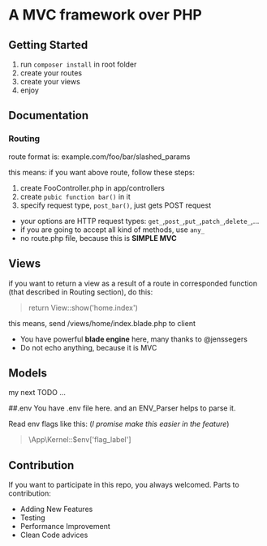 # A MVC framework over PHP

## Getting Started
1. run `composer install` in root folder
2. create your routes
3. create your views
4. enjoy

## Documentation
### Routing
route format is: example.com/foo/bar/slashed_params

this means: if you want above route, follow these steps:
1. create FooController.php in app/controllers
2. create `pubic function bar()` in it
3. specify request type, `post_bar()`, just gets POST request
* your options are HTTP request types: `get_`,`post_`,`put_`,`patch_`,`delete_`,...
* if you are going to accept all kind of methods, use `any_`
* no route.php file, because this is **SIMPLE MVC**

## Views
if you want to return a view as a result of a route in corresponded function (that described in Routing section), do this:
> return View::show('home.index')

this means, send <root>/views/home/index.blade.php to client
* You have powerful **blade engine** here, many thanks to @jenssegers
* Do not echo anything, because it is MVC

## Models
my next TODO ...

##.env
You have .env file here. and an ENV_Parser helps to parse it.

Read env flags like this: (*I promise make this easier in the feature*)
> \App\Kernel::$env['flag_label']

## Contribution
If you want to participate in this repo, you always welcomed.
Parts to contribution:
* Adding New Features
* Testing
* Performance Improvement
* Clean Code advices
